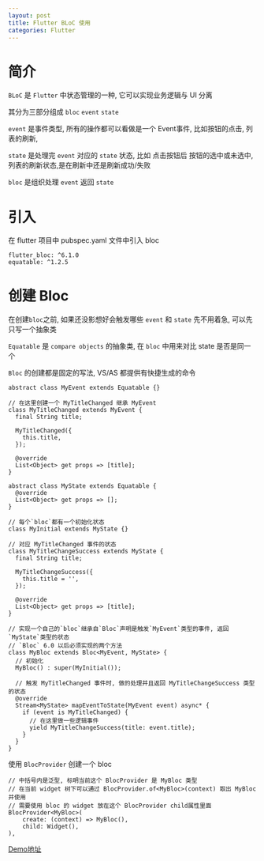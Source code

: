 ```yaml
---
layout: post
title: Flutter BLoC 使用
categories: Flutter
---
```


# 简介

`BLoC` 是 `Flutter` 中状态管理的一种, 它可以实现业务逻辑与 UI 分离

其分为三部分组成 `bloc` `event` `state`

`event` 是事件类型, 所有的操作都可以看做是一个 Event事件, 比如按钮的点击, 列表的刷新, 

`state` 是处理完 `event` 对应的 `state` 状态, 比如 点击按钮后 按钮的选中或未选中, 列表的刷新状态,是在刷新中还是刷新成功/失败

`bloc` 是组织处理 `event` 返回 `state`


# 引入

在 flutter 项目中 pubspec.yaml 文件中引入 bloc

```
flutter_bloc: ^6.1.0
equatable: ^1.2.5
```

# 创建 Bloc

在创建`bloc`之前, 如果还没影想好会触发哪些 `event` 和 `state` 先不用着急, 可以先只写一个抽象类

`Equatable` 是 `compare objects` 的抽象类, 在 `bloc` 中用来对比 state 是否是同一个

`Bloc` 的创建都是固定的写法, VS/AS 都提供有快捷生成的命令

```
abstract class MyEvent extends Equatable {}

// 在这里创建一个 MyTitleChanged 继承 MyEvent
class MyTitleChanged extends MyEvent {
  final String title;

  MyTitleChanged({
    this.title,
  });

  @override
  List<Object> get props => [title];
}
```

```
abstract class MyState extends Equatable {
  @override
  List<Object> get props => [];
}

// 每个`bloc`都有一个初始化状态
class MyInitial extends MyState {}

// 对应 MyTitleChanged 事件的状态
class MyTitleChangeSuccess extends MyState {
  final String title;

  MyTitleChangeSuccess({
    this.title = '',
  });

  @override
  List<Object> get props => [title];
}

```

```
// 实现一个自己的`bloc`继承自`Bloc`声明是触发`MyEvent`类型的事件, 返回`MyState`类型的状态
// `Bloc` 6.0 以后必须实现的两个方法
class MyBloc extends Bloc<MyEvent, MyState> {
  // 初始化
  MyBloc() : super(MyInitial());
  
  // 触发 MyTitleChanged 事件时, 做的处理并且返回 MyTitleChangeSuccess 类型的状态
  @override
  Stream<MyState> mapEventToState(MyEvent event) async* {
    if (event is MyTitleChanged) {
      // 在这里做一些逻辑事件
      yield MyTitleChangeSuccess(title: event.title);
    }
  }
}
```

使用 `BlocProvider` 创建一个 bloc

```
// 中括号内是泛型, 标明当前这个 BlocProvider 是 MyBloc 类型
// 在当前 widget 树下可以通过 BlocProvider.of<MyBloc>(context) 取出 MyBloc 并使用
// 需要使用 bloc 的 widget 放在这个 BlocProvider child属性里面
BlocProvider<MyBloc>(
    create: (context) => MyBloc(),
    child: Widget(),  
),
```




[Demo地址](https://github.com/chuxia98/flutter_demo)